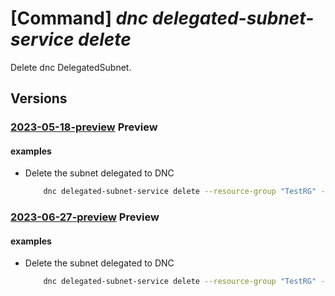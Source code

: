 # [Command] _dnc delegated-subnet-service delete_

Delete dnc DelegatedSubnet.

## Versions

### [2023-05-18-preview](/Resources/mgmt-plane/L3N1YnNjcmlwdGlvbnMve30vcmVzb3VyY2Vncm91cHMve30vcHJvdmlkZXJzL21pY3Jvc29mdC5kZWxlZ2F0ZWRuZXR3b3JrL2RlbGVnYXRlZHN1Ym5ldHMve30=/2023-05-18-preview.xml) **Preview**

<!-- mgmt-plane /subscriptions/{}/resourcegroups/{}/providers/microsoft.delegatednetwork/delegatedsubnets/{} 2023-05-18-preview -->

#### examples

- Delete the subnet delegated to DNC
    ```bash
        dnc delegated-subnet-service delete --resource-group "TestRG" --resource-name "delegated1"
    ```

### [2023-06-27-preview](/Resources/mgmt-plane/L3N1YnNjcmlwdGlvbnMve30vcmVzb3VyY2Vncm91cHMve30vcHJvdmlkZXJzL21pY3Jvc29mdC5kZWxlZ2F0ZWRuZXR3b3JrL2RlbGVnYXRlZHN1Ym5ldHMve30=/2023-06-27-preview.xml) **Preview**

<!-- mgmt-plane /subscriptions/{}/resourcegroups/{}/providers/microsoft.delegatednetwork/delegatedsubnets/{} 2023-06-27-preview -->

#### examples

- Delete the subnet delegated to DNC
    ```bash
        dnc delegated-subnet-service delete --resource-group "TestRG" --resource-name "delegated1"
    ```
